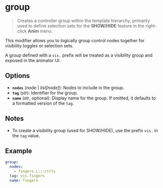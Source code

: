 # group

> Creates a controller group within the template hierarchy, primarily used to define selection sets for the **SHOW/HIDE** feature in the right-click **Anim** menu.

This modifier allows you to logically group control nodes together for visibility toggles or selection sets.

A group defined with a `vis.` prefix will be treated as a visibility group and exposed in the animator UI.

## Options

- **`nodes`** (*node* | *list[node]*): Nodes to include in the group.
- **`tag`** (*str*): Identifier for the group.
- **`name`** (*str*, optional): Display name for the group. If omitted, it defaults to a formatted version of the `tag`.

## Notes

- To create a visibility group (used for SHOW/HIDE), use the prefix `vis.` in the `tag` value.

## Example

```yaml
group:
  nodes:
    - fingers.L:::ctrls
  tag: vis.fingers
  name: fingers
```
